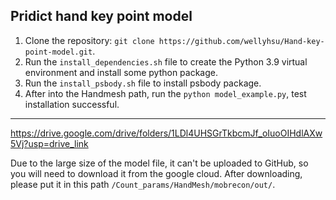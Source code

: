 ## Pridict hand key point model
1. Clone the repository: `git clone https://github.com/wellyhsu/Hand-key-point-model.git`.
2. Run the `install_dependencies.sh` file to create the Python 3.9 virtual environment and install some python package.
3. Run the `install_psbody.sh` file to install psbody package.
4. After into the Handmesh path, run the `python model_example.py`, test installation successful.

--------------------------------------------------------------------------------------------------------------------------
https://drive.google.com/drive/folders/1LDl4UHSGrTkbcmJf_oIuoOIHdlAXw5Vj?usp=drive_link

Due to the large size of the model file, it can't be uploaded to GitHub, so you will need to download it from the google cloud. 
After downloading, please put it in this path `/Count_params/HandMesh/mobrecon/out/`.
